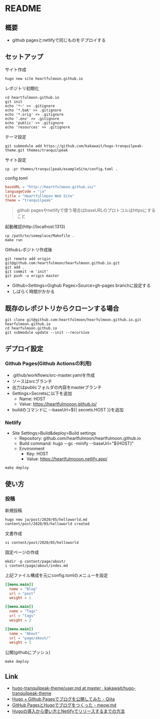 # README

## 概要

* github pagesとnetlifyで同じものをデプロイする

## セットアップ

サイト作成

```shell
hugo new site heartfulmoon.github.io
```

レポジトリ初期化

```shell
cd heartfulmoon.github.io
git init
echo '*~' >> .gitignore
echo '*.bak' >> .gitignore
echo '*.orig' >> .gitignore
echo '.env' >> .gitignore
echo 'public' >> .gitignore
echo 'resources' >> .gitignore
```

テーマ設定

```shell
git submodule add https://github.com/kakawait/hugo-tranquilpeak-theme.git themes/tranquilpeak
```

サイト設定

```shell
cp -pr themes/tranquilpeak/exampleSite/config.toml .
```

config.toml

```toml
baseURL = "http://heartfulmoon.github.io/"
languageCode = "ja"
title = "Heartfullmoon Web Site"
theme = "tranquilpeak"
```

> github pagesやnetlifyで使う場合はbaseURLのプロトコルはhttpsにすること


起動確認(http://localhost:1313)

```shell
cp /path/to/someplace/Makefile .
make run
```

Githubレポジトリ作成後

```shell
git remote add origin git@github.com:heartfulmoon/hearfulmoon.github.io.git
git add .
git commit -m 'init'
git push -u origin master
```

* Github>Settings>Gighub Pages>Source>gh-pages branchに設定する
* しばらく時間がかかる

## 既存のレポジトリからクローンする場合

```shell
git clone git@github.com:heartfulmoon/hearfulmoon.github.io.git hearfulmoon.github.io
cd hearfulmoon.github.io
git submodule update --init --recursive
```

## デプロイ設定

### Github Pages(Github Actionsの利用)

* .github/workflows/src-master.yamlを作成
* ソースはsrcブランチ
* 出力はpublicフォルダの内容をmasterブランチ
* Settings>Secretsに以下を追加
    * Name: HOST
    * Value: https://heartfulmooon.github.io/
* buildのコマンドに --baseUrl=${{ secrets.HOST }}を追加

### Netlify

* Site Settings>Build&deploy>Build settings
    * Repository: github.com/heartfulmoon/heartfulmoon.github.io
    * Build command: hugo --gc -minify --baseUrl="${HOST}"
    * Environment
        * Key: HOST
        * Value: https://heartfulmooon.netlify.app/

```shell
make deploy
```

## 使い方

### 投稿

新規投稿

```shell
hugo new ja/post/2020/05/helloworld.md
content/post/2020/05/helloworld created
```

文書作成

```shell
vi content/post/2020/05/helloworld
```

固定ページの作成

```shell
mkdir -p content/page/about/
i content/page/about/index.md
```

上記ファイル構成を元にconfig.tomlのメニューを設定

```toml
[[menu.main]]
  name = "Blog"
  url = "post"
  weight = 1

[[menu.main]]
  name = "Tags"
  url = "tags"
  weight = 2

[[menu.main]]
  name = "About"
  url = "page/about/"
  weight = 3
```

公開(githubにプッシュ)

```shell
make deploy
```

## Link

* [hugo\-tranquilpeak\-theme/user\.md at master · kakawait/hugo\-tranquilpeak\-theme](https://github.com/kakawait/hugo-tranquilpeak-theme/blob/master/docs/user.md)
* [Hugo \+ Github Pagesでブログを公開してみた \- Qiita](https://qiita.com/eichann/items/4fe61b8b9bbafcfbe847)
* [GitHub PagesとHugoでブログをつくった \- meow\.md](https://uzimihsr.github.io/post/2019-08-07-create-blog-1/)
* [Hugoの導入から使い方とNetlifyでリリースするまでの方法](https://blog.cotapon.org/how-to-release-netlify-using-hugo/)
